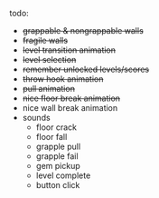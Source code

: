 todo:
* ~~grappable & nongrappable walls~~
* ~~fragile walls~~
* ~~level transition animation~~
* ~~level selection~~
* ~~remember unlocked levels/scores~~
* ~~throw hook animation~~
* ~~pull animation~~
* ~~nice floor break animation~~
* nice wall break animation
* sounds
    * floor crack
    * floor fall
    * grapple pull
    * grapple fail
    * gem pickup
    * level complete
    * button click
